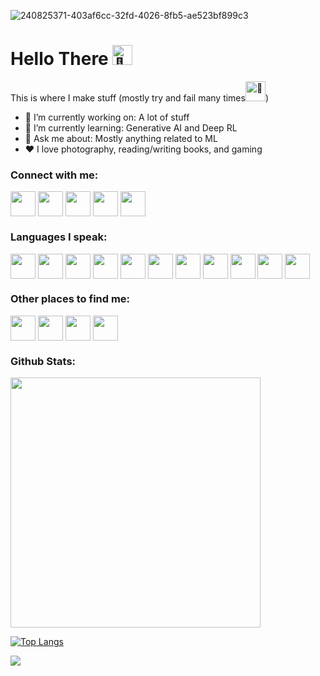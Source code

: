 
![240825371-403af6cc-32fd-4026-8fb5-ae523bf899c3](https://github.com/user-attachments/assets/90325670-3c3e-46c6-9a2e-cf450f63afbb)

# Hello There <source srcset="https://fonts.gstatic.com/s/e/notoemoji/latest/1f44b/512.webp" type="image/webp"><img src="https://fonts.gstatic.com/s/e/notoemoji/latest/1f44b/512.gif" alt="👋" width="32" height="32">
This is where I make stuff (mostly try and fail many times<source srcset="https://fonts.gstatic.com/s/e/notoemoji/latest/1fae0/512.webp" type="image/webp"><img src="https://fonts.gstatic.com/s/e/notoemoji/latest/1fae0/512.gif" alt="🫠" width="32" height="32">)
* 🔭 I’m currently working on: A lot of stuff
* 🌱 I’m currently learning: Generative AI and Deep RL
* 💬 Ask me about: Mostly anything related to ML
* ❤️ I love photography, reading/writing books, and gaming



<h3 align="left">Connect with me:</h3>
<p align="left">
<a href="mailto:arver2405@gmail.com"><img align="center" src="https://upload.wikimedia.org/wikipedia/commons/7/7e/Gmail_icon_%282020%29.svg" alt="" height="40" width="40" /></a>
<a href="https://www.linkedin.com/in/archit-verma-609022204/" target="blank"><img align="center" src="https://upload.wikimedia.org/wikipedia/commons/thumb/8/81/LinkedIn_icon.svg/480px-LinkedIn_icon.svg.png" alt="" height="40" width="40" /></a>
<a href="https://twitter.com/Arver24" target="blank"><img align="center" src="https://upload.wikimedia.org/wikipedia/commons/thumb/1/18/X_icon_-_Gray.svg/240px-X_icon_-_Gray.svg.png" alt="" height="40" width="40" /></a>
<a href="https://www.youtube.com/channel/UCTocR0HppIQFR9fSSxL2gbA" target="blank"><img align="center" src="https://upload.wikimedia.org/wikipedia/commons/0/09/YouTube_full-color_icon_%282017%29.svg" alt="" height="40" width="40" /></a>
<a href="https://www.instagram.com/arver24/" target="blank"><img align="center" src="https://upload.wikimedia.org/wikipedia/commons/9/95/Instagram_logo_2022.svg" alt="" height="40" width="40" /></a>
</p>


<h3 align="left">Languages I speak:</h3>
<p align="left"> 
<a href="https://www.python.org/" target="blank"><img align="center" src="https://cdn.jsdelivr.net/gh/devicons/devicon/icons/python/python-original.svg" alt="" width="40" height="40"/></a>
<a href="https://pytorch.org/" target="blank"><img align="center" src="https://upload.wikimedia.org/wikipedia/commons/9/99/Pytorch-svgrepo-com.svg" alt="" width="40" height="40"/></a>
<a href="https://www.tensorflow.org/" target="blank"><img align="center" src="https://upload.wikimedia.org/wikipedia/commons/2/20/Tensorflow-svgrepo-com.svg" alt="" width="40" height="40"/></a>
<a href="https://www.java.com/en/" target="blank"><img align="center" src="https://cdn.jsdelivr.net/gh/devicons/devicon/icons/java/java-original.svg" alt="" width="40" height="40"/></a>
<a href="https://unity.com/" target="blank"><img align="center" src="https://cdn.jsdelivr.net/gh/devicons/devicon/icons/unity/unity-original.svg" alt="" width="40" height="40"/></a>
<a href="https://www.unrealengine.com/en-US?sessionInvalidated=true" target="blank"><img align="center" src="https://upload.wikimedia.org/wikipedia/commons/thumb/2/20/UE_Logo_Black_Centered.svg/220px-UE_Logo_Black_Centered.svg.png" alt="" width="40" height="40"/></a>
<a href="https://www.cprogramming.com/" target="blank"><img align="center" src="https://cdn.jsdelivr.net/gh/devicons/devicon/icons/c/c-original.svg" alt="" width="40" height="40"/></a>
<a href="https://www.cplusplus.com/doc/tutorial/" target="blank"><img align="center" src="https://cdn.jsdelivr.net/gh/devicons/devicon/icons/cplusplus/cplusplus-original.svg" alt="" width="40" height="40"/></a>
<a href="https://www.blender.org/" target="blank"><img align="center" src="https://cdn.jsdelivr.net/gh/devicons/devicon/icons/blender/blender-original.svg" alt="" width="40" height="40"/></a>
<a href="https://developer.mozilla.org/en-US/docs/Glossary/HTML5" target="blank"><img align="center" src="https://cdn.jsdelivr.net/gh/devicons/devicon/icons/html5/html5-original.svg" alt="" width="40" height="40"/></a>
<a href="https://developer.mozilla.org/en-US/docs/Web/JavaScript" target="blank"><img align="center" src="https://cdn.jsdelivr.net/gh/devicons/devicon/icons/javascript/javascript-original.svg" alt="" width="40" height="40"/></a>
</p>

<h3 align="left">Other places to find me: </h3>
<p>
<a href="https://steamcommunity.com/profiles/76561199028485857/" target="blank"><img align="center" src="https://upload.wikimedia.org/wikipedia/commons/8/83/Steam_icon_logo.svg" alt="" height="40" width="40" /></a>
<a href="https://store.epicgames.com/u/94e11cddd7ba423a9c82b28692b869d0" target="blank"><img align="center" src="https://upload.wikimedia.org/wikipedia/commons/3/31/Epic_Games_logo.svg" alt="" height="40" width="40" /></a>
<img align="center" src="https://upload.wikimedia.org/wikipedia/commons/f/fc/Valorant_logo_-_pink_color_version.svg" alt="" height="40" width="40" /></a>
<a href="https://www.xbox.com/en-US/play/user/Arver24058268" target="blank"><img align="center" src="https://upload.wikimedia.org/wikipedia/commons/thumb/8/84/Xbox_logo_2012_cropped.svg/243px-Xbox_logo_2012_cropped.svg.png" alt="" height="40" width="40" /></a>
</p>
    <p><h3 align="left">Github Stats:</h3></p>
<img src="https://github-readme-stats.vercel.app/api?username=Arver24&show_icons=true&theme=dark&rank_icon=github" width="400">

[![Top Langs](https://github-readme-stats.vercel.app/api/top-langs/?username=Arver24&theme=dark&hide=jupyter%20notebook)](https://github.com/anuraghazra/github-readme-stats)

![](https://komarev.com/ghpvc/?username=Arver24&color=dc143c)

